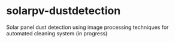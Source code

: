 # solarpv-dustdetection
Solar panel dust detection using image processing techniques for automated cleaning system (in progress)
